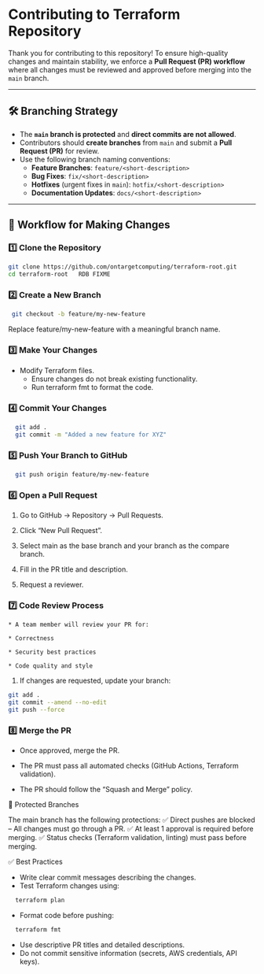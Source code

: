 # Contributing to Terraform Repository

Thank you for contributing to this repository! To ensure high-quality changes and maintain stability, we enforce a **Pull Request (PR) workflow** where all changes must be reviewed and approved before merging into the `main` branch.

---

## 🛠️ **Branching Strategy**
- The **`main` branch is protected** and **direct commits are not allowed**.
- Contributors should **create branches** from `main` and submit a **Pull Request (PR)** for review.
- Use the following branch naming conventions:
  - **Feature Branches**: `feature/<short-description>`
  - **Bug Fixes**: `fix/<short-description>`
  - **Hotfixes** (urgent fixes in `main`): `hotfix/<short-description>`
  - **Documentation Updates**: `docs/<short-description>`

---

## 🚀 **Workflow for Making Changes**
### 1️⃣ **Clone the Repository** 
  ```sh
  git clone https://github.com/ontargetcomputing/terraform-root.git
  cd terraform-root   RDB FIXME
  ```

### 2️⃣ **Create a New Branch**
 ```sh
  git checkout -b feature/my-new-feature
  ```

  Replace feature/my-new-feature with a meaningful branch name.

### 3️⃣ **Make Your Changes**

  * Modify Terraform files.
	* Ensure changes do not break existing functionality.
	* Run terraform fmt to format the code.

### 4️⃣ **Commit Your Changes**
```sh
  git add .
  git commit -m "Added a new feature for XYZ"
```

### 5️⃣ **Push Your Branch to GitHub**
```sh
  git push origin feature/my-new-feature
```

### 6️⃣ **Open a Pull Request**

  1. Go to GitHub → Repository → Pull Requests.
  
  1. Click “New Pull Request”.
	
  3.	Select main as the base branch and your branch as the compare branch.
	
  4.	Fill in the PR title and description.
	
  5.	Request a reviewer.

### 7️⃣ **Code Review Process**

	* A team member will review your PR for:
	
    * Correctness
    
    * Security best practices
    
    * Code quality and style
	
  1. If changes are requested, update your branch:
  ```sh
  git add .
git commit --amend --no-edit
git push --force
```

### 8️⃣ **Merge the PR**

  * Once approved, merge the PR.
	
  * The PR must pass all automated checks (GitHub Actions, Terraform validation).
	
  * The PR should follow the “Squash and Merge” policy.

  🛑 Protected Branches

The main branch has the following protections:
✅ Direct pushes are blocked – All changes must go through a PR.
✅ At least 1 approval is required before merging.
✅ Status checks (Terraform validation, linting) must pass before merging.

✅ Best Practices
  * Write clear commit messages describing the changes.
  * Test Terraform changes using:
```sh
  terraform plan
```
  * Format code before pushing:
```sh
  terraform fmt
```  
  * Use descriptive PR titles and detailed descriptions.
  * Do not commit sensitive information (secrets, AWS credentials, API keys).